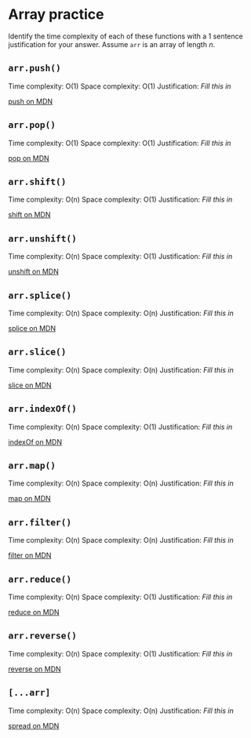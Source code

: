 # Array practice

Identify the time complexity of each of these functions with a 1 sentence
justification for your answer. Assume `arr` is an array of length _n_.

## `arr.push()`

Time complexity: O(1)
Space complexity: O(1)
Justification: _Fill this in_

[push on MDN][push]


## `arr.pop()`

Time complexity: O(1)
Space complexity: O(1)
Justification: _Fill this in_

[pop on MDN][pop]

## `arr.shift()`

Time complexity: O(n)
Space complexity: O(1)
Justification: _Fill this in_

[shift on MDN][shift]

## `arr.unshift()`

Time complexity: O(n)
Space complexity: O(1)
Justification: _Fill this in_

[unshift on MDN][unshift]

## `arr.splice()`

Time complexity: O(n)
Space complexity: O(n)
Justification: _Fill this in_

[splice on MDN][splice]

## `arr.slice()`

Time complexity: O(n)
Space complexity: O(n)
Justification: _Fill this in_

[slice on MDN][slice]

## `arr.indexOf()`

Time complexity: O(n)
Space complexity: O(1)
Justification: _Fill this in_

[indexOf on MDN][indexOf]

## `arr.map()`

Time complexity: O(n)
Space complexity: O(n)
Justification: _Fill this in_

[map on MDN][map]

## `arr.filter()`

Time complexity: O(n)
Space complexity: O(n)
Justification: _Fill this in_

[filter on MDN][filter]

## `arr.reduce()`

Time complexity: O(n)
Space complexity: O(1)
Justification: _Fill this in_

[reduce on MDN][reduce]

## `arr.reverse()`

Time complexity: O(n)
Space complexity: O(1)
Justification: _Fill this in_

[reverse on MDN][reverse]

## `[...arr]`

Time complexity: O(n)
Space complexity: O(n)
Justification: _Fill this in_

[spread on MDN][spread]

[push]:https://developer.mozilla.org/en-US/docs/Web/JavaScript/Reference/Global_Objects/Array/push
[pop]:https://developer.mozilla.org/en-US/docs/Web/JavaScript/Reference/Global_Objects/Array/pop
[shift]:https://developer.mozilla.org/en-US/docs/Web/JavaScript/Reference/Global_Objects/Array/shift
[unshift]:https://developer.mozilla.org/en-US/docs/Web/JavaScript/Reference/Global_Objects/Array/unshift
[splice]:https://developer.mozilla.org/en-US/docs/Web/JavaScript/Reference/Global_Objects/Array/splice
[slice]:https://developer.mozilla.org/en-US/docs/Web/JavaScript/Reference/Global_Objects/Array/slice
[indexOf]:https://developer.mozilla.org/en-US/docs/Web/JavaScript/Reference/Global_Objects/Array/indexOf
[map]:https://developer.mozilla.org/en-US/docs/Web/JavaScript/Reference/Global_Objects/Array/map
[filter]:https://developer.mozilla.org/en-US/docs/Web/JavaScript/Reference/Global_Objects/Array/filter
[reduce]:https://developer.mozilla.org/en-US/docs/Web/JavaScript/Reference/Global_Objects/Array/reduce
[reverse]:https://developer.mozilla.org/en-US/docs/Web/JavaScript/Reference/Global_Objects/Array/reverse
[spread]:https://developer.mozilla.org/en-US/docs/Web/JavaScript/Reference/Operators/Spread_syntax
